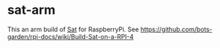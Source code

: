 # sat-arm

This an arm build of [Sat]() for RaspberryPi. See https://github.com/bots-garden/rpi-docs/wiki/Build-Sat-on-a-RPI-4


